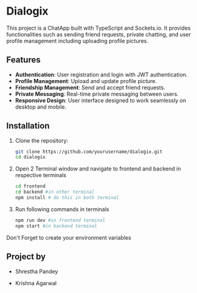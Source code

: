 # Dialogix

This project is a ChatApp built with TypeScript and Sockets.io. It provides functionalities such as sending friend requests, private chatting, and user profile management including uploading profile pictures.

## Features

- **Authentication**: User registration and login with JWT authentication.
- **Profile Management**: Upload and update profile picture.
- **Friendship Management**: Send and accept friend requests.
- **Private Messaging**: Real-time private messaging between users.
- **Responsive Design**: User interface designed to work seamlessly on desktop and mobile.

## Installation

1. Clone the repository:
   ```sh
   git clone https://github.com/yourusername/dialogix.git
   cd dialogix

2. Open 2 Terminal window and navigate to frontend and backend in respective terminals
    ```sh
   cd frontend
   cd backend #in other terminal
   npm install # do this in both terminal
3. Run following commands in terminals
    ```sh
   npm run dev #in frontend terminal
   npm start #in backend terminal 

Don't Forget to create your environment variables


## Project by 

- Shrestha Pandey

- Krishna Agarwal
